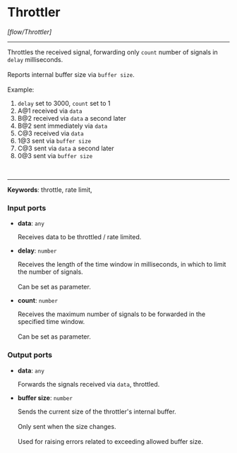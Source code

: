# Throttler

_[flow/Throttler]_

---

Throttles the received signal, forwarding only `count` number of signals in `delay` milliseconds.<br>
<br>
Reports internal buffer size via `buffer size`.<br>
<br>
Example:<br>
1. `delay` set to 3000, `count` set to 1 <br>
1. A@1 received via `data`<br>
2. B@2 received via `data` a second later<br>
3. B@2 sent immediately via `data`<br>
4. C@3 received via `data`<br>
5. 1@3 sent via `buffer size`<br>
6. C@3 sent via `data` a second later<br>
6. 0@3 sent via `buffer size`<br>
<br>

---

__Keywords__: throttle, rate limit, 

### Input ports

* __data__: ` any `

    Receives data to be throttled / rate limited.<br>


* __delay__: ` number `

    Receives the length of the time window in milliseconds, in which to limit the number of signals.<br>
    <br>
    Can be set as parameter.<br>


* __count__: ` number `

    Receives the maximum number of signals to be forwarded in the specified time window.<br>
    <br>
    Can be set as parameter.<br>

### Output ports

* __data__: ` any `

    Forwards the signals received via `data`, throttled.<br>


* __buffer size__: ` number `

    Sends the current size of the throttler's internal buffer.<br>
    <br>
    Only sent when the size changes.<br>
    <br>
    Used for raising errors related to exceeding allowed buffer size.<br>


